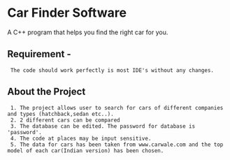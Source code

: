 # Car Finder Software
 A C++ program that helps you find the right car for you.
 
## Requirement -
```
 The code should work perfectly is most IDE's without any changes.
```
## About the Project
```
 1. The project allows user to search for cars of different companies and types (hatchback,sedan etc..).
 2. 2 different cars can be compared
 3. The database can be edited. The password for database is 'password'.
 4. The code at places may be input sensitive.
 5. The data for cars has been taken from www.carwale.com and the top model of each car(Indian version) has been chosen. 
```
